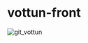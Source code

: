# vottun-front
![git_vottun](https://github.com/Jairoxd98/vottun-front/assets/56297096/a6ec6432-86ea-4032-ade3-2ecdf9155e75)


